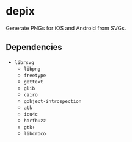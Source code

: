 # depix

Generate PNGs for iOS and Android from SVGs.

## Dependencies

 * `librsvg`
   * `libpng`
   * `freetype`
   * `gettext`
   * `glib`
   * `cairo`
   * `gobject-introspection`
   * `atk`
   * `icu4c`
   * `harfbuzz`
   * `gtk+`
   * `libcroco`

